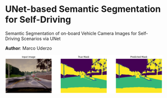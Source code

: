 # UNet-based Semantic Segmentation for Self-Driving

Semantic Segmentation of on-board Vehicle Camera Images for Self-Driving Scenarios via UNet

**Author**: Marco Uderzo

 <p align="center">
  <img width="1000" alt="image" src="resources/segmentation.png">
</p>

